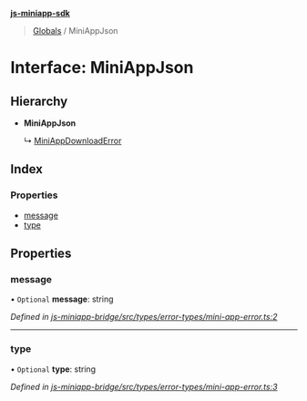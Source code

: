 **[js-miniapp-sdk](../README.md)**

> [Globals](../README.md) / MiniAppJson

# Interface: MiniAppJson

## Hierarchy

* **MiniAppJson**

  ↳ [MiniAppDownloadError](miniappdownloaderror.md)

## Index

### Properties

* [message](miniappjson.md#message)
* [type](miniappjson.md#type)

## Properties

### message

• `Optional` **message**: string

*Defined in [js-miniapp-bridge/src/types/error-types/mini-app-error.ts:2](https://github.com/rakutentech/js-miniapp/blob/c06869b/js-miniapp-bridge/src/types/error-types/mini-app-error.ts#L2)*

___

### type

• `Optional` **type**: string

*Defined in [js-miniapp-bridge/src/types/error-types/mini-app-error.ts:3](https://github.com/rakutentech/js-miniapp/blob/c06869b/js-miniapp-bridge/src/types/error-types/mini-app-error.ts#L3)*

